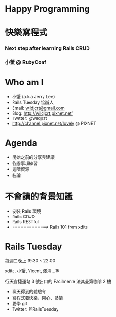<!SLIDE>
# Happy Programming #
# 快樂寫程式 #

### Next step after learning Rails CRUD
### 小蟹 @ RubyConf

<!SLIDE bullets incremental>
# Who am I #

* 小蟹 (a.k.a Jerry Lee)
* Rails Tuesday 協辦人
* Email: wildjcrt@gmail.com
* Blog: http://wildjcrt.pixnet.net/
* Twitter: @wildjcrt
* http://channel.pixnet.net/lovely @ PIXNET

<!SLIDE bullets incremental transition=fade>
# Agenda #

* 開始之前的分享與建議
* 待辦事項練習
* 進階資源
* 結論

<!SLIDE bullets incremental>
# 不會講的背景知識 #

* 安裝 Rails 環境
* Rails CRUD
* Rails RESTful
* =============> Rails 101 from xdite

<!SLIDE center bullets incremental>
# Rails Tuesday #

每週二晚上 19:30 ~ 22:00

xdite, 小蟹, Vicent, 澤清…等

行天宮捷運站 3 號出口的 Facilmente 法其曼第咖啡 2 樓

* 聊天得到的體驗有
* 寫程式要快樂、開心、熱情
* 要學 git
* Twitter: @RailsTuesday
